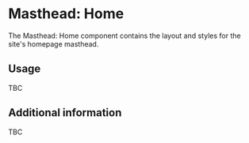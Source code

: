 # Masthead: Home

The Masthead: Home component contains the layout and styles for the site's homepage masthead.

## Usage

TBC

## Additional information

TBC
